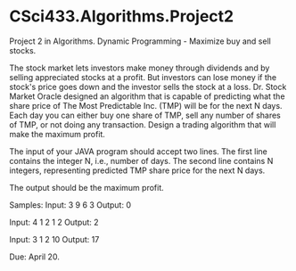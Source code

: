 # CSci433.Algorithms.Project2
Project 2 in Algorithms. Dynamic Programming - Maximize buy and sell stocks.

The stock market lets investors make money through dividends and by selling appreciated stocks at a profit. But investors can lose money if the stock's price goes down and the investor sells the stock at a loss. Dr. Stock Market Oracle designed an algorithm that is capable of predicting what the share price of The Most Predictable Inc. (TMP) will be for the next N days. Each day you can either buy one share of TMP, sell any number of shares of TMP, or not doing any transaction. Design a trading algorithm that will make the maximum profit.

The input of your JAVA program should accept two lines. The first line contains the integer N, i.e., number of days. The second line contains N integers, representing predicted TMP share price for the next N days.

The output should be the maximum profit.

Samples:
Input:
3
9 6 3
Output:
0

Input:
4
1 2 1 2
Output:
2

Input:
3
1 2 10
Output:
17

Due: April 20.
